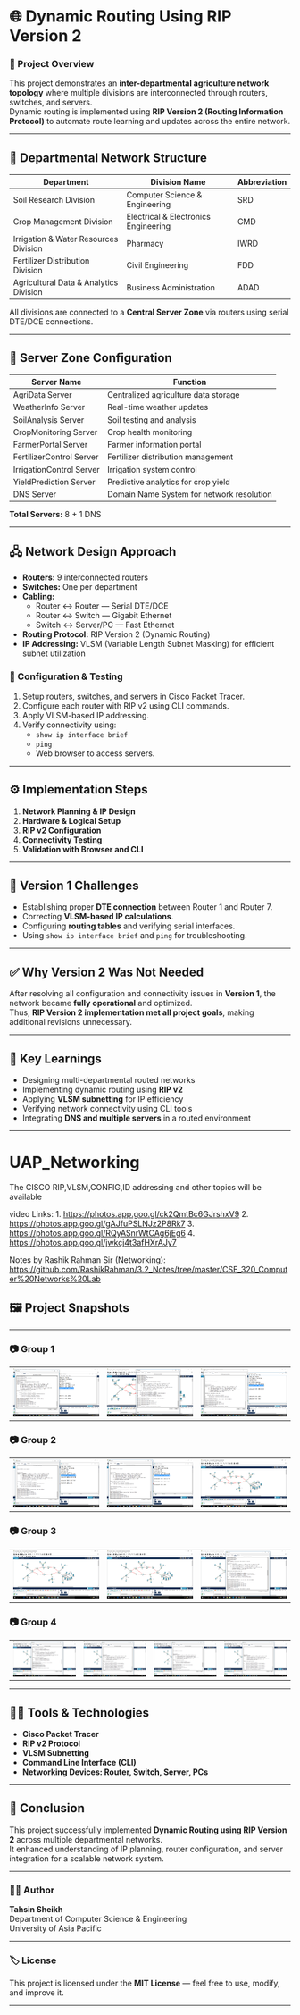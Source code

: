 
# 🌐 Dynamic Routing Using RIP Version 2

### 📘 Project Overview
This project demonstrates an **inter-departmental agriculture network topology** where multiple divisions are interconnected through routers, switches, and servers.  
Dynamic routing is implemented using **RIP Version 2 (Routing Information Protocol)** to automate route learning and updates across the entire network.

---

## 🏢 Departmental Network Structure

| Department | Division Name | Abbreviation |
|-------------|----------------|---------------|
| Soil Research Division | Computer Science & Engineering | SRD |
| Crop Management Division | Electrical & Electronics Engineering | CMD |
| Irrigation & Water Resources Division | Pharmacy | IWRD |
| Fertilizer Distribution Division | Civil Engineering | FDD |
| Agricultural Data & Analytics Division | Business Administration | ADAD |

All divisions are connected to a **Central Server Zone** via routers using serial DTE/DCE connections.

---

## 💾 Server Zone Configuration

| Server Name | Function |
|--------------|-----------|
| AgriData Server | Centralized agriculture data storage |
| WeatherInfo Server | Real-time weather updates |
| SoilAnalysis Server | Soil testing and analysis |
| CropMonitoring Server | Crop health monitoring |
| FarmerPortal Server | Farmer information portal |
| FertilizerControl Server | Fertilizer distribution management |
| IrrigationControl Server | Irrigation system control |
| YieldPrediction Server | Predictive analytics for crop yield |
| DNS Server | Domain Name System for network resolution |

**Total Servers:** 8 + 1 DNS

---

## 🖧 Network Design Approach

- **Routers:** 9 interconnected routers  
- **Switches:** One per department  
- **Cabling:**
  - Router ↔ Router — Serial DTE/DCE
  - Router ↔ Switch — Gigabit Ethernet
  - Switch ↔ Server/PC — Fast Ethernet
- **Routing Protocol:** RIP Version 2 (Dynamic Routing)
- **IP Addressing:** VLSM (Variable Length Subnet Masking) for efficient subnet utilization

### 🔧 Configuration & Testing
1. Setup routers, switches, and servers in Cisco Packet Tracer.
2. Configure each router with RIP v2 using CLI commands.
3. Apply VLSM-based IP addressing.
4. Verify connectivity using:
   - `show ip interface brief`
   - `ping`
   - Web browser to access servers.

---

## ⚙️ Implementation Steps

1. **Network Planning & IP Design**
2. **Hardware & Logical Setup**
3. **RIP v2 Configuration**
4. **Connectivity Testing**
5. **Validation with Browser and CLI**

---

## 🚧 Version 1 Challenges
- Establishing proper **DTE connection** between Router 1 and Router 7.  
- Correcting **VLSM-based IP calculations**.  
- Configuring **routing tables** and verifying serial interfaces.  
- Using `show ip interface brief` and `ping` for troubleshooting.

---

## ✅ Why Version 2 Was Not Needed
After resolving all configuration and connectivity issues in **Version 1**, the network became **fully operational** and optimized.  
Thus, **RIP Version 2 implementation met all project goals**, making additional revisions unnecessary.

---

## 🎯 Key Learnings
- Designing multi-departmental routed networks  
- Implementing dynamic routing using **RIP v2**  
- Applying **VLSM subnetting** for IP efficiency  
- Verifying network connectivity using CLI tools  
- Integrating **DNS and multiple servers** in a routed environment  

---
# UAP_Networking
The CISCO RIP,VLSM,CONFIG,ID addressing and other topics will be available

video Links: 1. https://photos.app.goo.gl/ck2QmtBc6GJrshxV9
             2. https://photos.app.goo.gl/gAJfuPSLNJz2P8Rk7
             3. https://photos.app.goo.gl/RQyASnrWtCAg6jEg6
             4. https://photos.app.goo.gl/jwkcj4t3afHXrAJy7

Notes by Rashik Rahman Sir (Networking):  https://github.com/RashikRahman/3.2_Notes/tree/master/CSE_320_Computer%20Networks%20Lab
## 🖼️ Project Snapshots
---

### 📷 Group 1
| | | |
|---|---|---|
| ![Step 1](Network%20Final/RIP%20Photos/Screenshot%20(2).png) | ![Step 2](Network%20Final/RIP%20Photos/Screenshot%20(3).png) | ![Step 3](Network%20Final/RIP%20Photos/Screenshot%20(4).png) |

### 📷 Group 2
| | | |
|---|---|---|
| ![Router Setup](Network%20Final/RIP%20Photos/Screenshot%20(5).png) | ![Switch Connection](Network%20Final/RIP%20Photos/Screenshot%20(6).png) | ![Server Zone](Network%20Final/RIP%20Photos/Screenshot%20(7).png) |

### 📷 Group 3
| | | |
|---|---|---|
| ![IP Design](Network%20Final/RIP%20Photos/Screenshot%20(8).png) | ![RIP Configuration](Network%20Final/RIP%20Photos/Screenshot%20(9).png) | ![Ping Test](Network%20Final/RIP%20Photos/Screenshot%20(10).png) |

### 📷 Group 4
| | | | |
|---|---|---|---|
| ![Browser Access](Network%20Final/RIP%20Photos/Screenshot%20(11).png) | ![DNS Server](Network%20Final/RIP%20Photos/Screenshot%20(12).png) | ![Full Topology](Network%20Final/RIP%20Photos/Screenshot%20(13).png) | ![Final Output](Network%20Final/RIP%20Photos/Screenshot%20(14).png) |

---

## 🧑‍💻 Tools & Technologies
- **Cisco Packet Tracer**
- **RIP v2 Protocol**
- **VLSM Subnetting**
- **Command Line Interface (CLI)**
- **Networking Devices: Router, Switch, Server, PCs**

---

## 🏁 Conclusion
This project successfully implemented **Dynamic Routing using RIP Version 2** across multiple departmental networks.  
It enhanced understanding of IP planning, router configuration, and server integration for a scalable network system.

---

### 👨‍💻 Author
**Tahsin Sheikh**  
Department of Computer Science & Engineering  
University of Asia Pacific

---

### 🏷️ License
This project is licensed under the **MIT License** — feel free to use, modify, and improve it.

---


